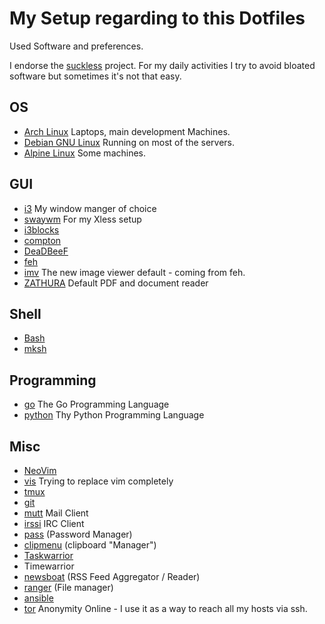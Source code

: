 # My Setup regarding to this Dotfiles


Used Software and preferences.

I endorse the [suckless](https://suckless.org) project.
For my daily activities I try to avoid bloated software but
sometimes it's not that easy.

## OS

* [Arch Linux](https://www.archlinux.org) Laptops, main development Machines.
* [Debian GNU Linux](https://debian.org) Running on most of the servers.
* [Alpine Linux](https://alpinelinux.org) Some machines.

## GUI

*   [i3](https://i3wm.org/ "i3 Windowmanager") My window manger of choice
*   [swaywm](https://swaywm.org/ "i3 like Wayland compositor") For my Xless setup
*   [i3blocks](http://vivien.github.io/i3blocks/)
*   [compton](https://github.com/chjj/compton "Compton is a compositor for X")
*   [DeaDBeeF](http://deadbeef.sourceforge.net/ "Music Player")
*   [feh](https://feh.finalrewind.org/ "feh is an X11 image viewer aimed mostly at console users")
*   [imv](https://github.com/exec64/imv "mv - X11/Wayland Image Viewer") The new image viewer default - coming from feh.
*   [ZATHURA](https://pwmt.org/projects/zathura/ "zathura is a highly customizable and functional document viewer.") Default PDF and document reader

## Shell

*   [Bash](http://tiswww.case.edu/php/chet/bash/bashtop.html)
*   [mksh](http://www.mirbsd.org/mksh.htm)

## Programming

*   [go](https://golang.com) The Go Programming Language
*   [python](https://python.org) Thy Python Programming Language

## Misc

*   [NeoVim](https://neovim.io/)
*   [vis](https://github.com/martanne/vis) Trying to replace vim completely
*   [tmux](https://tmux.github.io/)
*   [git](http://www.git-scm.com)
*   [mutt](http://www.mutt.org/) Mail Client
*   [irssi](https://irssi.org/) IRC Client
*   [pass](https://www.passwordstore.org/) (Password Manager)
*   [clipmenu](https://github.com/cdown/clipmenu) (clipboard "Manager")
*   [Taskwarrior](https://taskwarrior.org/)
*   Timewarrior
*   [newsboat](https://newsboat.org/) (RSS Feed Aggregator / Reader)
*   [ranger](https://ranger.github.io/) (File manager)
*   [ansible](https://www.ansible.com) 
*   [tor](https://www.torproject.org) Anonymity Online - I use it as a way to reach all my hosts via ssh.
